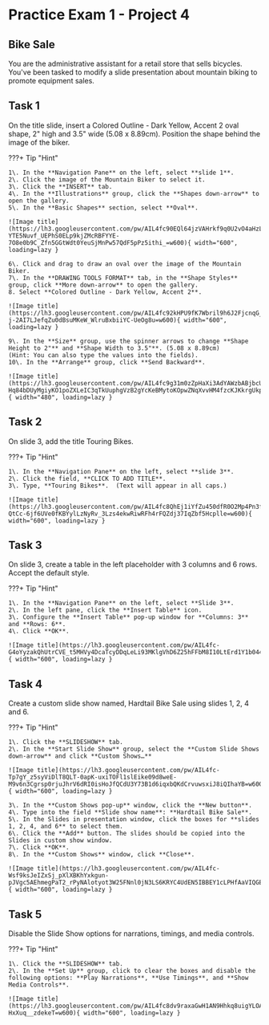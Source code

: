 # Practice Exam 1 - Project 4

## Bike Sale
You are the administrative assistant for a retail store that sells bicycles. You've been tasked to modify a slide presentation about mountain biking to promote equipment sales.  

## Task 1
 
On the title slide, insert a Colored Outline - Dark Yellow, Accent 2 oval shape, 2" high and 3.5" wide (5.08 x 8.89cm). Position the shape behind the image of the biker.  

???+ Tip "Hint"

    1\. In the **Navigation Pane** on the left, select **slide 1**.  
    2\. Click the image of the Mountain Biker to select it.  
    3\. Click the **INSERT** tab.  
    4\. In the **Illustrations** group, click the **Shapes down-arrow** to open the gallery.  
    5\. In the **Basic Shapes** section, select **Oval**.  

    ![Image title](https://lh3.googleusercontent.com/pw/AIL4fc90EQl64jzVAHrkf9q0U2vO4aHzL5Fmlt2DzIoy-YTE5Nuvf_UEPhS0ELp9kjZMcRBFYYE-7O8e0b9C_Zfn5GGtWdt0YeuSjMnPw57QdF5pPz5ithi_=w600){ width="600", loading=lazy }

    6\. Click and drag to draw an oval over the image of the Mountain Biker.  
    7\. In the **DRAWING TOOLS FORMAT** tab, in the **Shape Styles** group, click **More down-arrow** to open the gallery.  
    8. Select **Colored Outline - Dark Yellow, Accent 2**.  

    ![Image title](https://lh3.googleusercontent.com/pw/AIL4fc92kHPU9fK7Wbril9h6J2FjcnqG_EJ7cv9o2dl9uf1T9EHu2hz3FHFa59SmTCSbi_bWSNN4pY-j-2AI7LJefqZu0dBsuMKeW_WlruBxbiiYC-UeOg8u=w600){ width="600", loading=lazy }

    9\. In the **Size** group, use the spinner arrows to change **Shape Height to 2"** and **Shape Width to 3.5"**. (5.08 x 8.89cm)
    (Hint: You can also type the values into the fields).  
    10\. In the **Arrange** group, click **Send Backward**.  
    
    ![Image title](https://lh3.googleusercontent.com/pw/AIL4fc9g31m0zZpHaXi3AdYAWzbABjbcU-Hq84bDUyMgiyKO1poZXLeIC3qTkUuphgVzB2gYcKeBMytoKOpwZNqXvvHM4fzcKJKkrgUkpyTLQQfE9w2_Bj4K=w600){ width="480", loading=lazy }

## Task 2

On slide 3, add the title Touring Bikes.  

???+ Tip "Hint"

    1\. In the **Navigation Pane** on the left, select **slide 3**.  
    2\. Click the field, **CLICK TO ADD TITLE**.  
    3\. Type, **Touring Bikes**.  (Text will appear in all caps.)
    
    ![Image title](https://lh3.googleusercontent.com/pw/AIL4fc8QhEj1iYfZu450dfR0O2Mp4Pn3fydO1bWclzPMKhZ2b4B_DA7QR9-QtCc-6jf6UVe0fKBYylLzNyRv_3Lzs4ekwRiwRFh4rFQZdj37IqZbf5Hcplle=w600){ width="600", loading=lazy }

## Task 3

On slide 3, create a table in the left placeholder with 3 columns and 6 rows. Accept the default style.  

???+ Tip "Hint"

    1\. In the **Navigation Pane** on the left, select **Slide 3**.  
    2\. In the left pane, click the **Insert Table** icon.  
    3\. Configure the **Insert Table** pop-up window for **Columns: 3** and **Rows: 6**.  
    4\. Click **OK**.  
    
    ![Image title](https://lh3.googleusercontent.com/pw/AIL4fc-G4oYyzakQhUtrCVE_t5MHVy4DcaTcyDDqLeLi93MKlgVhD6Z25hFFbM8I10LtErd1Y1b044QsK977K7nYRXmQvS_4xHwW10wr3vU6F5ZwSTV5kIws=w600){ width="600", loading=lazy }

## Task 4

Create a custom slide show named, Hardtail Bike Sale using slides 1, 2, 4 and 6.  

???+ Tip "Hint"

    1\. Click the **SLIDESHOW** tab.  
    2\. In the **Start Slide Show** group, select the **Custom Slide Shows down-arrow** and click **Custom Shows…**

    ![Image title](https://lh3.googleusercontent.com/pw/AIL4fc-Tp7gY_z5syViDlT8QLT-0apK-uxiTOFl1slEike09d8weE-M9v6n3Cgrsp0rjuJhrV6dRI0isHoJfQCdU3Y73B1d6iqxbQKdCrvuwsxiJ8iQIhaYB=w600){ width="600", loading=lazy }

    3\. In the **Custom Shows pop-up** window, click the **New button**.  
    4\. Type into the field **Slide show name**: **Hardtail Bike Sale**.  
    5\. In the Slides in presentation window, click the boxes for **slides 1, 2, 4, and 6** to select them.  
    6\. Click the **Add** button. The slides should be copied into the Slides in custom show window.  
    7\. Click **OK**.  
    8\. In the **Custom Shows** window, click **Close**.  
    
    ![Image title](https://lh3.googleusercontent.com/pw/AIL4fc-Wsf9ksJeIZxSj_pXlXBKhYxkgun-pJVgc5AEhmegPaT2_rPyNAlotyot3W25FNnl0jN3LS6KRYC4UdEN5IBBEY1cLPHfAaVIQGEtnKwON8oV_ZTXM=w600){ width="600", loading=lazy }

## Task 5

Disable the Slide Show options for narrations, timings, and media controls.  

???+ Tip "Hint"

    1\. Click the **SLIDESHOW** tab.  
    2\. In the **Set Up** group, click to clear the boxes and disable the following options: **Play Narrations**, **Use Timings**, and **Show Media Controls**.  

    ![Image title](https://lh3.googleusercontent.com/pw/AIL4fc8dv9raxaGwH1AN9Hhkq8uigYLOAZo_ow4_d3YOU6ElU1yTPSpp2wKJN8jTNV96J_kvV8EZsZonCHUt_wApU79grLg1PX_30rDhKe-HxXuq__zdekeT=w600){ width="600", loading=lazy }